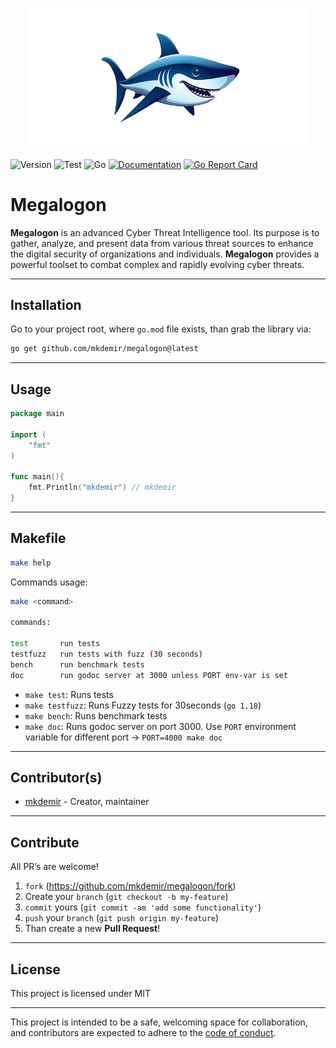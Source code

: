 <p align="center">
    <img src="./assets/images/logo.png" width="450">
</p>

![Version](https://img.shields.io/badge/version-0.0.0-orange.svg)
![Test](https://github.com/mkdemir/megalogon/actions/workflows/go.yml/badge.svg)
![Go](https://img.shields.io/github/go-mod/go-version/mkdemir/megalogon)
[![Documentation](https://godoc.org/github.com/mkdemir/megalogon?status.svg)](https://pkg.go.dev/github.com/mkdemir/megalogon)
[![Go Report Card](https://goreportcard.com/badge/github.com/mkdemir/megalogon)](https://goreportcard.com/report/github.com/mkdemir/megalogon)

# Megalogon

**Megalogon** is an advanced Cyber Threat Intelligence tool. Its purpose is to gather, analyze, and present data from various threat sources to enhance the digital security of organizations and individuals. **Megalogon** provides a powerful toolset to combat complex and rapidly evolving cyber threats.

---

## Installation

Go to your project root, where `go.mod` file exists, than grab the library via:

```bash
go get github.com/mkdemir/megalogon@latest
```

---

## Usage

```go
package main

import (
	"fmt"
)

func main(){
	fmt.Println("mkdemir") // mkdemir
}
```

---

## Makefile

```bash
make help
```

Commands usage:

```bash
make <command>

commands:

test       run tests
testfuzz   run tests with fuzz (30 seconds)
bench      run benchmark tests
doc        run godoc server at 3000 unless PORT env-var is set
```

- `make test`: Runs tests
- `make testfuzz`: Runs Fuzzy tests for 30seconds (`go 1.18`)
- `make bench`: Runs benchmark tests
- `make doc`: Runs godoc server on port 3000. Use `PORT` environment variable
  for different port -> `PORT=4000 make doc`

---

## Contributor(s)

* [mkdemir](https://github.com/mkdemir) - Creator, maintainer

---

## Contribute

All PR’s are welcome!

1. `fork` (https://github.com/mkdemir/megalogon/fork)
1. Create your `branch` (`git checkout -b my-feature`)
1. `commit` yours (`git commit -am 'add some functionality'`)
1. `push` your `branch` (`git push origin my-feature`)
1. Than create a new **Pull Request**!

---

## License

This project is licensed under MIT

---

This project is intended to be a safe, welcoming space for collaboration, and
contributors are expected to adhere to the [code of conduct][coc].

[coc]: https://github.com/mkdemir/megalogon/blob/main/CODE_OF_CONDUCT.md